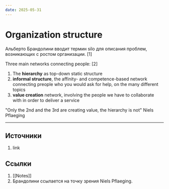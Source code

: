 ```yaml
---
date: 2025-05-31
---
```

# Organization structure

Альберто Брандолини вводит термин silo для описания проблем, возникающих с ростом организации. [1]

Three main networks connecting people: [2]

1. The **hierarchy** as top-down static structure
1. **informal structure**, the affinity- and competence-based network connecting preople who you would ask for help, on the many different topics
1. **value creation** network, involving the people we have to collaborate with in order to deliver a service

"Only the 2nd and the 3rd are creating value, the hierarchy is not" Niels Pflaeging

---

## Источники

1. link

## Ссылки

1. [[Notes]]
1. Брандолини ссылается на точку зрения Niels Pflaeging.
